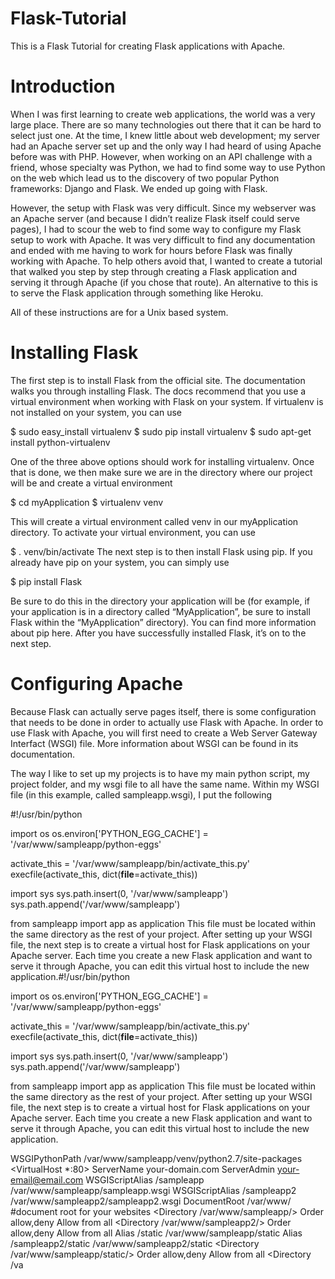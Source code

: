# Flask-Tutorial
This is a Flask Tutorial for creating Flask applications with Apache.

# Introduction
When I was first learning to create web applications, the world was a very large place. There are so many technologies out there that it can be hard to select just one. At the time, I knew little about web development; my server had an Apache server set up and the only way I had heard of using Apache before was with PHP. However, when working on an API challenge with a friend, whose specialty was Python, we had to find some way to use Python on the web which lead us to the discovery of two popular Python frameworks: Django and Flask. We ended up going with Flask.

However, the setup with Flask was very difficult. Since my webserver was an Apache server (and because I didn’t realize Flask itself could serve pages), I had to scour the web to find some way to configure my Flask setup to work with Apache. It was very difficult to find any documentation and ended with me having to work for hours before Flask was finally working with Apache. To help others avoid that, I wanted to create a tutorial that walked you step by step through creating a Flask application and serving it through Apache (if you chose that route). An alternative to this is to serve the Flask application through something like Heroku.

All of these instructions are for a Unix based system.

# Installing Flask

The first step is to install Flask from the official site. The documentation walks you through installing Flask. The docs recommend that you use a virtual environment when working with Flask on your system. If virtualenv is not installed on your system, you can use

$ sudo easy_install virtualenv
$ sudo pip install virtualenv
$ sudo apt-get install python-virtualenv

One of the three above options should work for installing virtualenv. Once that is done, we then make sure we are in the directory where our project will be and create a virtual environment

$ cd myApplication
$ virtualenv venv

This will create a virtual environment called venv in our myApplication directory. To activate your virtual environment, you can use

$ . venv/bin/activate
The next step is to then install Flask using pip. If you already have pip on your system, you can simply use

$ pip install Flask

Be sure to do this in the directory your application will be (for example, if your application is in a directory called “MyApplication”, be sure to install Flask within the “MyApplication” directory). You can find more information about pip here. After you have successfully installed Flask, it’s on to the next step.

# Configuring Apache

Because Flask can actually serve pages itself, there is some configuration that needs to be done in order to actually use Flask with Apache. In order to use Flask with Apache, you will first need to create a Web Server Gateway Interfact (WSGI) file. More information about WSGI can be found in its documentation.

The way I like to set up my projects is to have my main python script, my project folder, and my wsgi file to all have the same name. Within my WSGI file (in this example, called sampleapp.wsgi), I put the following

#!/usr/bin/python

import os
os.environ['PYTHON_EGG_CACHE'] = '/var/www/sampleapp/python-eggs'

activate_this = '/var/www/sampleapp/bin/activate_this.py'
execfile(activate_this, dict(__file__=activate_this))

import sys
sys.path.insert(0, '/var/www/sampleapp')
sys.path.append('/var/www/sampleapp')

from sampleapp import app as application
This file must be located within the same directory as the rest of your project. After setting up your WSGI file, the next step is to create a virtual host for Flask applications on your Apache server. Each time you create a new Flask application and want to serve it through Apache, you can edit this virtual host to include the new application.#!/usr/bin/python

import os
os.environ['PYTHON_EGG_CACHE'] = '/var/www/sampleapp/python-eggs'

activate_this = '/var/www/sampleapp/bin/activate_this.py'
execfile(activate_this, dict(__file__=activate_this))

import sys
sys.path.insert(0, '/var/www/sampleapp')
sys.path.append('/var/www/sampleapp')

from sampleapp import app as application
This file must be located within the same directory as the rest of your project. After setting up your WSGI file, the next step is to create a virtual host for Flask applications on your Apache server. Each time you create a new Flask application and want to serve it through Apache, you can edit this virtual host to include the new application.

WSGIPythonPath 
/var/www/sampleapp/venv/python2.7/site-packages 
<VirtualHost *:80>
  ServerName your-domain.com
  ServerAdmin 
your-email@email.com
  WSGIScriptAlias /sampleapp 
/var/www/sampleapp/sampleapp.wsgi
  WSGIScriptAlias /sampleapp2 
/var/www/sampleapp2/sampleapp2.wsgi
  DocumentRoot /var/www/ 
#document root for your websites
  <Directory 
/var/www/sampleapp/>
    Order allow,deny
    Allow from all
  </Directory>
  <Directory 
/var/www/sampleapp2/>
    Order allow,deny
    Allow from all
  </Directory>
  Alias /static 
/var/www/sampleapp/static
  Alias /sampleapp2/static 
/var/www/sampleapp2/static
  <Directory 
/var/www/sampleapp/static/>
    Order allow,deny
    Allow from all
  </Directory>
  <Directory /va

